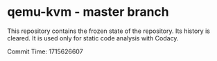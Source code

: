 # qemu-kvm - master branch

This repository contains the frozen state of the repository.
Its history is cleared. It is used only for static code
analysis with Codacy.

Commit Time: 1715626607